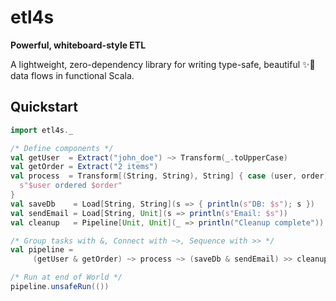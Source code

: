 # etl4s

**Powerful, whiteboard-style ETL**

A lightweight, zero-dependency library for writing type-safe, beautiful ✨🍰  data flows in functional Scala.

## Quickstart
```scala
import etl4s._

/* Define components */
val getUser  = Extract("john_doe") ~> Transform(_.toUpperCase)
val getOrder = Extract("2 items")
val process  = Transform[(String, String), String] { case (user, order) => 
  s"$user ordered $order" 
}
val saveDb    = Load[String, String](s => { println(s"DB: $s"); s })
val sendEmail = Load[String, Unit](s => println(s"Email: $s"))
val cleanup   = Pipeline[Unit, Unit](_ => println("Cleanup complete"))

/* Group tasks with &, Connect with ~>, Sequence with >> */
val pipeline =
     (getUser & getOrder) ~> process ~> (saveDb & sendEmail) >> cleanup

/* Run at end of World */
pipeline.unsafeRun(())
```
